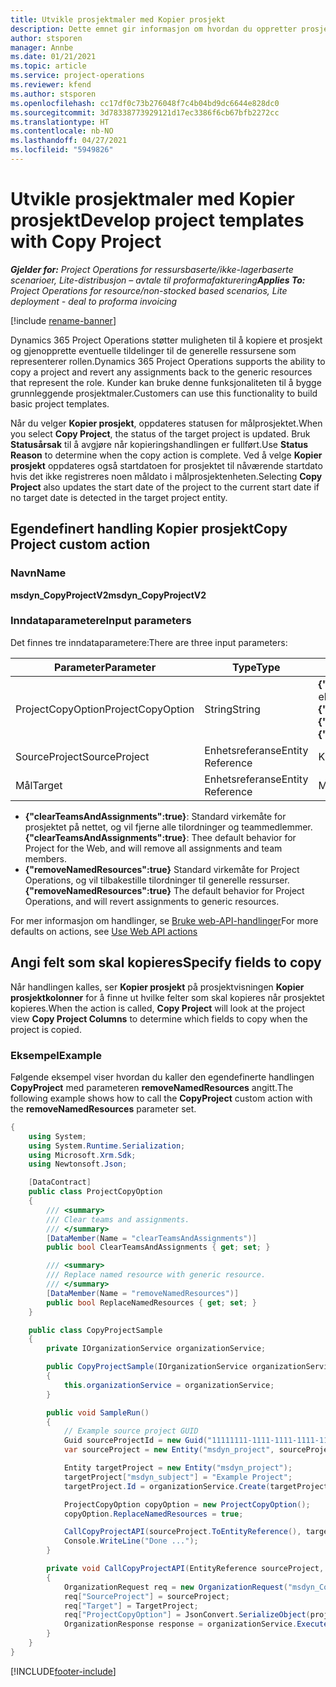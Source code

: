 ```yaml
---
title: Utvikle prosjektmaler med Kopier prosjekt
description: Dette emnet gir informasjon om hvordan du oppretter prosjektmaler ved hjelp av den egendefinerte handlingen Kopier prosjekt.
author: stsporen
manager: Annbe
ms.date: 01/21/2021
ms.topic: article
ms.service: project-operations
ms.reviewer: kfend
ms.author: stsporen
ms.openlocfilehash: cc17df0c73b276048f7c4b04bd9dc6644e828dc0
ms.sourcegitcommit: 3d78338773929121d17ec3386f6cb67bfb2272cc
ms.translationtype: HT
ms.contentlocale: nb-NO
ms.lasthandoff: 04/27/2021
ms.locfileid: "5949826"
---
```

# <a name="develop-project-templates-with-copy-project"></a><span data-ttu-id="a57c2-103">Utvikle prosjektmaler med Kopier prosjekt</span><span class="sxs-lookup"><span data-stu-id="a57c2-103">Develop project templates with Copy Project</span></span>

<span data-ttu-id="a57c2-104">_**Gjelder for:** Project Operations for ressursbaserte/ikke-lagerbaserte scenarioer, Lite-distribusjon – avtale til proformafakturering_</span><span class="sxs-lookup"><span data-stu-id="a57c2-104">_**Applies To:** Project Operations for resource/non-stocked based scenarios, Lite deployment - deal to proforma invoicing_</span></span>

[!include [rename-banner](~/includes/cc-data-platform-banner.md)]

<span data-ttu-id="a57c2-105">Dynamics 365 Project Operations støtter muligheten til å kopiere et prosjekt og gjenopprette eventuelle tildelinger til de generelle ressursene som representerer rollen.</span><span class="sxs-lookup"><span data-stu-id="a57c2-105">Dynamics 365 Project Operations supports the ability to copy a project and revert any assignments back to the generic resources that represent the role.</span></span> <span data-ttu-id="a57c2-106">Kunder kan bruke denne funksjonaliteten til å bygge grunnleggende prosjektmaler.</span><span class="sxs-lookup"><span data-stu-id="a57c2-106">Customers can use this functionality to build basic project templates.</span></span>

<span data-ttu-id="a57c2-107">Når du velger **Kopier prosjekt**, oppdateres statusen for målprosjektet.</span><span class="sxs-lookup"><span data-stu-id="a57c2-107">When you select **Copy Project**, the status of the target project is updated.</span></span> <span data-ttu-id="a57c2-108">Bruk **Statusårsak** til å avgjøre når kopieringshandlingen er fullført.</span><span class="sxs-lookup"><span data-stu-id="a57c2-108">Use **Status Reason** to determine when the copy action is complete.</span></span> <span data-ttu-id="a57c2-109">Ved å velge **Kopier prosjekt** oppdateres også startdatoen for prosjektet til nåværende startdato hvis det ikke registreres noen måldato i målprosjektenheten.</span><span class="sxs-lookup"><span data-stu-id="a57c2-109">Selecting **Copy Project** also updates the start date of the project to the current start date if no target date is detected in the target project entity.</span></span>

## <a name="copy-project-custom-action"></a><span data-ttu-id="a57c2-110">Egendefinert handling Kopier prosjekt</span><span class="sxs-lookup"><span data-stu-id="a57c2-110">Copy Project custom action</span></span> 

### <a name="name"></a><span data-ttu-id="a57c2-111">Navn</span><span class="sxs-lookup"><span data-stu-id="a57c2-111">Name</span></span> 

<span data-ttu-id="a57c2-112">**msdyn_CopyProjectV2**</span><span class="sxs-lookup"><span data-stu-id="a57c2-112">**msdyn_CopyProjectV2**</span></span>

### <a name="input-parameters"></a><span data-ttu-id="a57c2-113">Inndataparametere</span><span class="sxs-lookup"><span data-stu-id="a57c2-113">Input parameters</span></span>
<span data-ttu-id="a57c2-114">Det finnes tre inndataparametere:</span><span class="sxs-lookup"><span data-stu-id="a57c2-114">There are three input parameters:</span></span>

| <span data-ttu-id="a57c2-115">Parameter</span><span class="sxs-lookup"><span data-stu-id="a57c2-115">Parameter</span></span>          | <span data-ttu-id="a57c2-116">Type</span><span class="sxs-lookup"><span data-stu-id="a57c2-116">Type</span></span>   | <span data-ttu-id="a57c2-117">Verdier</span><span class="sxs-lookup"><span data-stu-id="a57c2-117">Values</span></span>                                                   | 
|--------------------|--------|----------------------------------------------------------|
| <span data-ttu-id="a57c2-118">ProjectCopyOption</span><span class="sxs-lookup"><span data-stu-id="a57c2-118">ProjectCopyOption</span></span>  | <span data-ttu-id="a57c2-119">String</span><span class="sxs-lookup"><span data-stu-id="a57c2-119">String</span></span> | <span data-ttu-id="a57c2-120">**{"removeNamedResources":true}** eller **{"clearTeamsAndAssignments":true}**</span><span class="sxs-lookup"><span data-stu-id="a57c2-120">**{"removeNamedResources":true}** or **{"clearTeamsAndAssignments":true}**</span></span> |
| <span data-ttu-id="a57c2-121">SourceProject</span><span class="sxs-lookup"><span data-stu-id="a57c2-121">SourceProject</span></span>      | <span data-ttu-id="a57c2-122">Enhetsreferanse</span><span class="sxs-lookup"><span data-stu-id="a57c2-122">Entity Reference</span></span> | <span data-ttu-id="a57c2-123">Kildeprosjekt</span><span class="sxs-lookup"><span data-stu-id="a57c2-123">Source Project</span></span> |
| <span data-ttu-id="a57c2-124">Mål</span><span class="sxs-lookup"><span data-stu-id="a57c2-124">Target</span></span>             | <span data-ttu-id="a57c2-125">Enhetsreferanse</span><span class="sxs-lookup"><span data-stu-id="a57c2-125">Entity Reference</span></span> | <span data-ttu-id="a57c2-126">Målprosjekt</span><span class="sxs-lookup"><span data-stu-id="a57c2-126">Target Project</span></span> |


- <span data-ttu-id="a57c2-127">**{"clearTeamsAndAssignments":true}**: Standard virkemåte for prosjektet på nettet, og vil fjerne alle tilordninger og teammedlemmer.</span><span class="sxs-lookup"><span data-stu-id="a57c2-127">**{"clearTeamsAndAssignments":true}**: Thee default behavior for Project for the Web, and will remove all assignments and team members.</span></span>
- <span data-ttu-id="a57c2-128">**{"removeNamedResources":true}** Standard virkemåte for Project Operations, og vil tilbakestille tilordninger til generelle ressurser.</span><span class="sxs-lookup"><span data-stu-id="a57c2-128">**{"removeNamedResources":true}** The default behavior for Project Operations, and will revert assignments to generic resources.</span></span>

<span data-ttu-id="a57c2-129">For mer informasjon om handlinger, se [Bruke web-API-handlinger](/powerapps/developer/common-data-service/webapi/use-web-api-actions)</span><span class="sxs-lookup"><span data-stu-id="a57c2-129">For more defaults on actions, see [Use Web API actions](/powerapps/developer/common-data-service/webapi/use-web-api-actions)</span></span>

## <a name="specify-fields-to-copy"></a><span data-ttu-id="a57c2-130">Angi felt som skal kopieres</span><span class="sxs-lookup"><span data-stu-id="a57c2-130">Specify fields to copy</span></span> 
<span data-ttu-id="a57c2-131">Når handlingen kalles, ser **Kopier prosjekt** på prosjektvisningen **Kopier prosjektkolonner** for å finne ut hvilke felter som skal kopieres når prosjektet kopieres.</span><span class="sxs-lookup"><span data-stu-id="a57c2-131">When the action is called, **Copy Project** will look at the project view **Copy Project Columns** to determine which fields to copy when the project is copied.</span></span>


### <a name="example"></a><span data-ttu-id="a57c2-132">Eksempel</span><span class="sxs-lookup"><span data-stu-id="a57c2-132">Example</span></span>
<span data-ttu-id="a57c2-133">Følgende eksempel viser hvordan du kaller den egendefinerte handlingen **CopyProject** med parameteren **removeNamedResources** angitt.</span><span class="sxs-lookup"><span data-stu-id="a57c2-133">The following example shows how to call the **CopyProject** custom action with the **removeNamedResources** parameter set.</span></span>
```C#
{
    using System;
    using System.Runtime.Serialization;
    using Microsoft.Xrm.Sdk;
    using Newtonsoft.Json;

    [DataContract]
    public class ProjectCopyOption
    {
        /// <summary>
        /// Clear teams and assignments.
        /// </summary>
        [DataMember(Name = "clearTeamsAndAssignments")]
        public bool ClearTeamsAndAssignments { get; set; }

        /// <summary>
        /// Replace named resource with generic resource.
        /// </summary>
        [DataMember(Name = "removeNamedResources")]
        public bool ReplaceNamedResources { get; set; }
    }

    public class CopyProjectSample
    {
        private IOrganizationService organizationService;

        public CopyProjectSample(IOrganizationService organizationService)
        {
            this.organizationService = organizationService;
        }

        public void SampleRun()
        {
            // Example source project GUID
            Guid sourceProjectId = new Guid("11111111-1111-1111-1111-111111111111");
            var sourceProject = new Entity("msdyn_project", sourceProjectId);

            Entity targetProject = new Entity("msdyn_project");
            targetProject["msdyn_subject"] = "Example Project";
            targetProject.Id = organizationService.Create(targetProject);

            ProjectCopyOption copyOption = new ProjectCopyOption();
            copyOption.ReplaceNamedResources = true;

            CallCopyProjectAPI(sourceProject.ToEntityReference(), targetProject.ToEntityReference(), copyOption);
            Console.WriteLine("Done ...");
        }

        private void CallCopyProjectAPI(EntityReference sourceProject, EntityReference TargetProject, ProjectCopyOption projectCopyOption)
        {
            OrganizationRequest req = new OrganizationRequest("msdyn_CopyProjectV2");
            req["SourceProject"] = sourceProject;
            req["Target"] = TargetProject;
            req["ProjectCopyOption"] = JsonConvert.SerializeObject(projectCopyOption);
            OrganizationResponse response = organizationService.Execute(req);
        }
    }
}
```


[!INCLUDE[footer-include](../includes/footer-banner.md)]